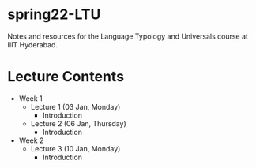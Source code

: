 # spring22-LTU
Notes and resources for the Language Typology and Universals course at IIIT Hyderabad.

# Lecture Contents
* Week 1
    - Lecture 1 (03 Jan, Monday)
        - Introduction
    - Lecture 2 (06 Jan, Thursday)
        - Introduction
* Week 2
    - Lecture 3 (10 Jan, Monday)
        - Introduction
